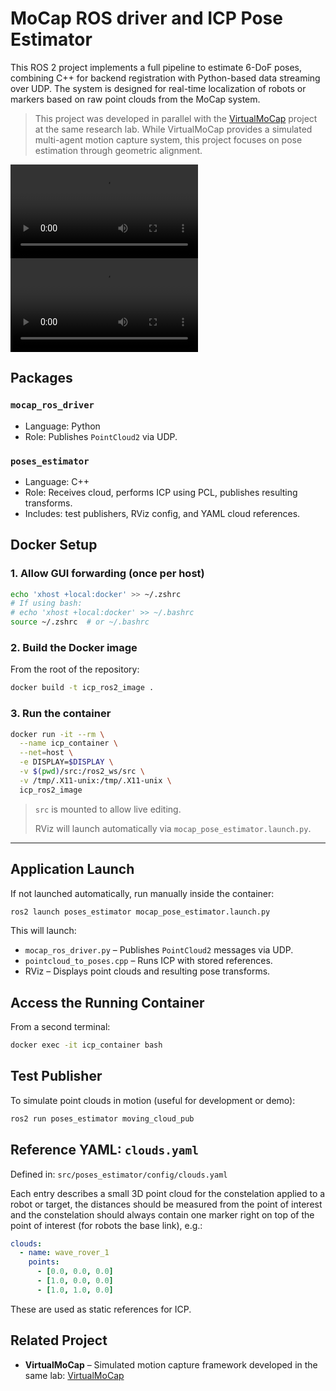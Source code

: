 # MoCap ROS driver and ICP Pose Estimator 

This ROS 2 project implements a full pipeline to estimate 6-DoF poses, combining C++ for backend registration with Python-based data streaming over UDP. The system is designed for real-time localization of robots or markers based on raw point clouds from the MoCap system.

> This project was developed in parallel with the [VirtualMoCap](https://github.com/loolirer/VirtualMoCap) project at the same research lab.
> While VirtualMoCap provides a simulated multi-agent motion capture system, this project focuses on pose estimation through geometric alignment.

![](docs/mock_pointcloud_demo.webm)
![](docs/virtual_mocap_demo.webm)

## Packages

### `mocap_ros_driver`

* Language: Python
* Role: Publishes `PointCloud2` via UDP.

### `poses_estimator`

* Language: C++
* Role: Receives cloud, performs ICP using PCL, publishes resulting transforms.
* Includes: test publishers, RViz config, and YAML cloud references.

## Docker Setup

### 1. Allow GUI forwarding (once per host)

```bash
echo 'xhost +local:docker' >> ~/.zshrc
# If using bash:
# echo 'xhost +local:docker' >> ~/.bashrc
source ~/.zshrc  # or ~/.bashrc
```

### 2. Build the Docker image

From the root of the repository:

```bash
docker build -t icp_ros2_image .
```

### 3. Run the container

```bash
docker run -it --rm \
  --name icp_container \
  --net=host \
  -e DISPLAY=$DISPLAY \
  -v $(pwd)/src:/ros2_ws/src \
  -v /tmp/.X11-unix:/tmp/.X11-unix \
  icp_ros2_image
```

> `src` is mounted to allow live editing.
>
> RViz will launch automatically via `mocap_pose_estimator.launch.py`.

---

## Application Launch

If not launched automatically, run manually inside the container:

```bash
ros2 launch poses_estimator mocap_pose_estimator.launch.py
```

This will launch:

* `mocap_ros_driver.py` – Publishes `PointCloud2` messages via UDP.
* `pointcloud_to_poses.cpp` – Runs ICP with stored references.
* RViz – Displays point clouds and resulting pose transforms.

## Access the Running Container

From a second terminal:

```bash
docker exec -it icp_container bash
```

## Test Publisher

To simulate point clouds in motion (useful for development or demo):

```bash
ros2 run poses_estimator moving_cloud_pub
```

## Reference YAML: `clouds.yaml`

Defined in:
`src/poses_estimator/config/clouds.yaml`

Each entry describes a small 3D point cloud for the constelation applied to a robot or target, the distances should be measured from the point of interest and the constelation should always contain one marker right on top of the point of interest (for robots the base link), e.g.:

```yaml
clouds:
  - name: wave_rover_1
    points:
      - [0.0, 0.0, 0.0]
      - [1.0, 0.0, 0.0]
      - [1.0, 1.0, 0.0]
```

These are used as static references for ICP.

## Related Project

* **VirtualMoCap** – Simulated motion capture framework developed in the same lab: [VirtualMoCap](https://github.com/loolirer/VirtualMoCap)
